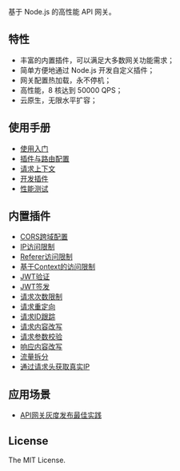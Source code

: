 基于 Node.js 的高性能 API 网关。<br />

<a name="2tCdT"></a>
## 特性

- 丰富的内置插件，可以满足大多数网关功能需求；
- 简单方便地通过 Node.js 开发自定义插件；
- 网关配置热加载，永不停机；
- 高性能，8 核达到 50000 QPS；
- 云原生，无限水平扩容；



<a name="pLrky"></a>
## 使用手册

- [使用入门](https://www.yuque.com/docs/share/1503f95d-25fe-46f0-9f28-603ebba7bada)
- [插件与路由配置](https://www.yuque.com/docs/share/424802fa-f6e6-4ef8-86e3-66aee29e4f2d)
- [请求上下文](https://www.yuque.com/docs/share/5d1c7ddb-ab0e-438f-8c93-e90724fd42e5)
- [开发插件](https://www.yuque.com/docs/share/e9cae4a1-78c3-43d8-972a-5b8afd131a88)
- [性能测试](https://www.yuque.com/docs/share/0d1c4174-1601-4ca6-9e3f-1c1546cfa671)



<a name="mW1oS"></a>
## 内置插件

- [CORS跨域配置](https://www.yuque.com/docs/share/3e54c6fe-e3e3-48ee-83f3-9b0652fd40f7#uKz9A)
- [IP访问限制](https://www.yuque.com/docs/share/3e54c6fe-e3e3-48ee-83f3-9b0652fd40f7#oMwXD)
- [Referer访问限制](https://www.yuque.com/docs/share/3e54c6fe-e3e3-48ee-83f3-9b0652fd40f7#iEAnX)
- [基于Context的访问限制](https://www.yuque.com/docs/share/3e54c6fe-e3e3-48ee-83f3-9b0652fd40f7#UamBc)
- [JWT验证](https://www.yuque.com/docs/share/3e54c6fe-e3e3-48ee-83f3-9b0652fd40f7#PEKvY)
- [JWT签发](https://www.yuque.com/docs/share/3e54c6fe-e3e3-48ee-83f3-9b0652fd40f7#be2j3)
- [请求次数限制](https://www.yuque.com/docs/share/3e54c6fe-e3e3-48ee-83f3-9b0652fd40f7#apa3H)
- [请求重定向](https://www.yuque.com/docs/share/3e54c6fe-e3e3-48ee-83f3-9b0652fd40f7#bxLZV)
- [请求ID跟踪](https://www.yuque.com/docs/share/3e54c6fe-e3e3-48ee-83f3-9b0652fd40f7#AlzBB)
- [请求内容改写](https://www.yuque.com/docs/share/3e54c6fe-e3e3-48ee-83f3-9b0652fd40f7#iq6Lc)
- [请求参数校验](https://www.yuque.com/docs/share/3e54c6fe-e3e3-48ee-83f3-9b0652fd40f7#s7cSC)
- [响应内容改写](https://www.yuque.com/docs/share/3e54c6fe-e3e3-48ee-83f3-9b0652fd40f7#2JlBJ)
- [流量拆分](https://www.yuque.com/docs/share/3e54c6fe-e3e3-48ee-83f3-9b0652fd40f7#vAnVn)
- [通过请求头获取真实IP](https://www.yuque.com/docs/share/3e54c6fe-e3e3-48ee-83f3-9b0652fd40f7#rdWji)



<a name="mvvBf"></a>
## 应用场景

- [API网关灰度发布最佳实践](https://www.yuque.com/docs/share/2ba7aa2d-1d44-4ad7-995b-b822c20019e7#QdEvC)



<a name="jR5Ac"></a>
## License
The MIT License.<br />

